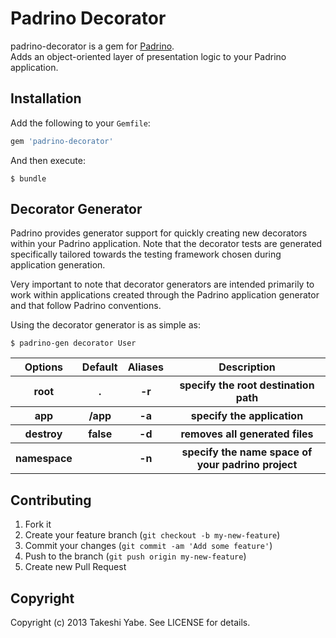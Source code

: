 # Padrino Decorator

padrino-decorator is a gem for [Padrino](http://www.padrinorb.com/).  
Adds an object-oriented layer of presentation logic to your Padrino application.

## Installation

Add the following to your `Gemfile`:

```ruby
gem 'padrino-decorator'
```

And then execute:

```plain
$ bundle
```

## Decorator Generator

Padrino provides generator support for quickly creating new decorators within your Padrino application.
Note that the decorator tests are generated specifically tailored towards the testing framework chosen during application generation.

Very important to note that decorator generators are intended primarily to work within applications
created through the Padrino application generator and that follow Padrino conventions.

Using the decorator generator is as simple as:

```plain
$ padrino-gen decorator User
```

<table>
  <thead>
    <tr>
      <th>Options</th>
      <th>Default</th>
      <th>Aliases</th>
      <th>Description</th>
    </tr>
  </thead>
  <tbody>
    <tr>
      <th>root</th>
      <th>.</th>
      <th>-r</th>
      <th>specify the root destination path</th>
    </tr>
    <tr>
      <th>app</th>
      <th>/app</th>
      <th>-a</th>
      <th>specify the application</th>
    </tr>
    <tr>
      <th>destroy</th>
      <th>false</th>
      <th>-d</th>
      <th>removes all generated files</th>
    </tr>
    <tr>
      <th>namespace</th>
      <th></th>
      <th>-n</th>
      <th>specify the name space of your padrino project</th>
    </tr>
  </tbody>
</table>

## Contributing

1. Fork it
2. Create your feature branch (`git checkout -b my-new-feature`)
3. Commit your changes (`git commit -am 'Add some feature'`)
4. Push to the branch (`git push origin my-new-feature`)
5. Create new Pull Request

## Copyright

Copyright (c) 2013 Takeshi Yabe. See LICENSE for details.
